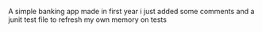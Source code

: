 A simple banking app made in first year i just added some comments and a junit test file to refresh my own memory on tests
